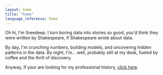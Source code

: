 ```yaml
---
layout: home
title: "home"
language_reference: home
---
```


Oh hi, I'm Sreedeep. I turn boring data into stories so good, you'd think they were written by Shakespeare, if Shakespeare wrote about data. 

By day, I'm crunching numbers, building models, and uncovering hidden patterns in the data. By night, I'm... well, probably still at my desk, fueled by coffee and the thrill of discovery.

Anyway, If your are looking for my professional history, [click here](portfolio.md).
